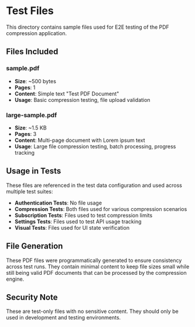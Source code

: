 # Test Files

This directory contains sample files used for E2E testing of the PDF compression application.

## Files Included

### sample.pdf
- **Size**: ~500 bytes
- **Pages**: 1
- **Content**: Simple text "Test PDF Document"
- **Usage**: Basic compression testing, file upload validation

### large-sample.pdf
- **Size**: ~1.5 KB
- **Pages**: 3
- **Content**: Multi-page document with Lorem ipsum text
- **Usage**: Large file compression testing, batch processing, progress tracking

## Usage in Tests

These files are referenced in the test data configuration and used across multiple test suites:

- **Authentication Tests**: No file usage
- **Compression Tests**: Both files used for various compression scenarios
- **Subscription Tests**: Files used to test compression limits
- **Settings Tests**: Files used to test API usage tracking
- **Visual Tests**: Files used for UI state verification

## File Generation

These PDF files were programmatically generated to ensure consistency across test runs. They contain minimal content to keep file sizes small while still being valid PDF documents that can be processed by the compression engine.

## Security Note

These are test-only files with no sensitive content. They should only be used in development and testing environments.